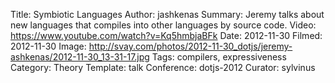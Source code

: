 Title: Symbiotic Languages
Author: jashkenas
Summary: Jeremy talks about new languages that compiles into other languages by source code.
Video: https://www.youtube.com/watch?v=Kq5hmbjaBFk
Date: 2012-11-30
Filmed: 2012-11-30
Image: http://svay.com/photos/2012-11-30_dotjs/jeremy-ashkenas/2012-11-30_13-31-17.jpg
Tags: compilers, expressiveness
Category: Theory
Template: talk
Conference: dotjs-2012
Curator: sylvinus
